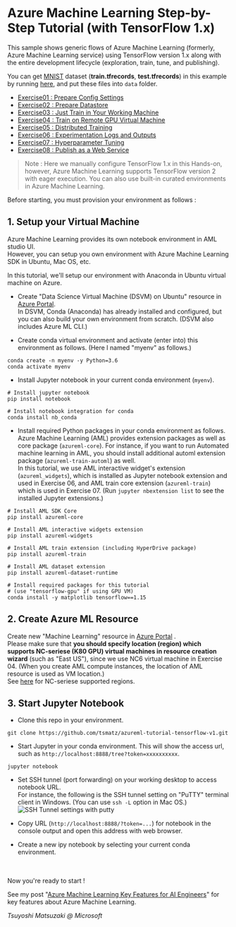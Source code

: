 # Azure Machine Learning Step-by-Step Tutorial (with TensorFlow 1.x)

This sample shows generic flows of Azure Machine Learning (formerly, Azure Machine Learning service) using TensorFlow version 1.x along with the entire development lifecycle (exploration, train, tune, and publishing).

You can get [MNIST](http://yann.lecun.com/exdb/mnist/) dataset (**train.tfrecords**, **test.tfrecords**) in this example by running [here](https://raw.githubusercontent.com/tensorflow/tensorflow/master/tensorflow/examples/how_tos/reading_data/convert_to_records.py), and put these files into ```data``` folder.

- [Exercise01 : Prepare Config Settings](https://github.com/tsmatz/azureml-tutorial-tensorflow-v1/blob/master/notebooks/exercise01_prepare_config.ipynb)
- [Exercise02 : Prepare Datastore](https://github.com/tsmatz/azureml-tutorial-tensorflow-v1/blob/master/notebooks/exercise02_prepare_datastore.ipynb)
- [Exercise03 : Just Train in Your Working Machine](https://github.com/tsmatz/azureml-tutorial-tensorflow-v1/blob/master/notebooks/exercise03_train_simple.ipynb)
- [Exercise04 : Train on Remote GPU Virtual Machine](https://github.com/tsmatz/azureml-tutorial-tensorflow-v1/blob/master/notebooks/exercise04_train_remote.ipynb)
- [Exercise05 : Distributed Training](https://github.com/tsmatz/azureml-tutorial-tensorflow-v1/blob/master/notebooks/exercise05_train_distributed.ipynb)
- [Exercise06 : Experimentation Logs and Outputs](https://github.com/tsmatz/azureml-tutorial-tensorflow-v1/blob/master/notebooks/exercise06_experimentation.ipynb)
- [Exercise07 : Hyperparameter Tuning](https://github.com/tsmatz/azureml-tutorial-tensorflow-v1/blob/master/notebooks/exercise07_tune_hyperparameter.ipynb)
- [Exercise08 : Publish as a Web Service](https://github.com/tsmatz/azureml-tutorial-tensorflow-v1/blob/master/notebooks/exercise08_publish_model.ipynb)

> Note : Here we manually configure TensorFlow 1.x in this Hands-on, however, Azure Machine Learning supports TensorFlow version 2 with eager execution. You can also use built-in curated environments in Azure Machine Learning.

Before starting, you must provision your environment as follows :

## 1. Setup your Virtual Machine

Azure Machine Learning provides its own notebook environment in AML studio UI.<br>
However, you can setup you own environment with Azure Machine Learning SDK in Ubuntu, Mac OS, etc.

In this tutorial, we'll setup our environment with Anaconda in Ubuntu virtual machine on Azure.

- Create "Data Science Virtual Machine (DSVM) on Ubuntu" resource in [Azure Portal](https://portal.azure.com/).<br>
  In DSVM, Conda (Anaconda) has already installed and configured, but you can also build your own environment from scratch. (DSVM also includes Azure ML CLI.)

- Create conda virtual environment and activate (enter into) this environment as follows. (Here I named "myenv" as follows.)

```
conda create -n myenv -y Python=3.6
conda activate myenv
```

- Install Jupyter notebook in your current conda environment (```myenv```).

```
# Install jupyter notebook
pip install notebook

# Install notebook integration for conda
conda install nb_conda
```

- Install required Python packages in your conda environment as follows.<br>
Azure Machine Learning (AML) provides extension packages as well as core package (```azureml-core```). For instance, if you want to run Automated machine learning in AML, you should install additional automl extension package (```azureml-train-automl```) as well.<br>
In this tutorial, we use AML interactive widget's extension (```azureml_widgets```), which is installed as Jupyter notebook extension and used in Exercise 06, and AML train core extension (```azureml-train```) which is used in Exercise 07. (Run ```jupyter nbextension list``` to see the installed Jupyter extensions.)

```
# Install AML SDK Core
pip install azureml-core

# Install AML interactive widgets extension
pip install azureml-widgets

# Install AML train extension (including HyperDrive package)
pip install azureml-train

# Install AML dataset extension
pip install azureml-dataset-runtime

# Install required packages for this tutorial
# (use "tensorflow-gpu" if using GPU VM)
conda install -y matplotlib tensorflow==1.15
```

## 2. Create Azure ML Resource

Create new "Machine Learning" resource in [Azure Portal](https://portal.azure.com/) .    
Please make sure that **you should specify location (region) which supports NC-seriese (K80 GPU) virtual machines in resource creation wizard** (such as "East US"), since we use NC6 virtual machine in Exercise 04. (When you create AML compute instances, the location of AML resource is used as VM location.)<br>
See [here](https://azure.microsoft.com/en-us/global-infrastructure/services/?products=virtual-machines) for NC-seriese supported regions.

## 3. Start Jupyter Notebook

- Clone this repo in your environment.

```
git clone https://github.com/tsmatz/azureml-tutorial-tensorflow-v1.git
```

- Start Jupyter in your conda environment. This will show the access url, such as ```http://localhost:8888/tree?token=xxxxxxxxxx```.

```
jupyter notebook
```

- Set SSH tunnel (port forwarding) on your working desktop to access notebook URL.<br>
  For instance, the following is the SSH tunnel setting on "PuTTY" terminal client in Windows. (You can use ```ssh -L``` option in Mac OS.)    
  ![SSH Tunnel settings with putty](https://tsmatz.github.io/images/github/azure-ml-tensorflow-complete-sample/20191225_SSH_Tunnel.jpg)

- Copy URL (```http://localhost:8888/?token=...```) for notebook in the console output and open this address with web browser.

- Create a new ipy notebook by selecting your current conda environment.

<br />
<br />
Now you're ready to start !

See my post "[Azure Machine Learning Key Features for AI Engineers](https://tsmatz.wordpress.com/2018/11/20/azure-machine-learning-services/)" for key features about Azure Machine Learning.

*Tsuyoshi Matsuzaki @ Microsoft*
